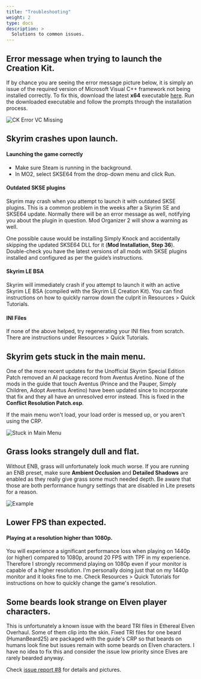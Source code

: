 ```yaml
---
title: "Troubleshooting"
weight: 2
type: docs
description: >
  Solutions to common issues.
---
```


## Error message when trying to launch the Creation Kit.

If by chance you are seeing the error message picture below, it is simply an issue of the required version of Microsoft Visual C++  framework not being installed correctly. To fix this, download the latest **x64** executable [here](https://support.microsoft.com/en-us/help/2977003/the-latest-supported-visual-c-downloads). Run the downloaded executable and follow the prompts through the installation process.

![CK Error VC Missing](/Pictures/faq/ck_error_vc_missing.jpg)

## Skyrim crashes upon launch.

#### Launching the game correctly

- Make sure Steam is running in the background.
- In MO2, select SKSE64 from the drop-down menu and click Run.

#### Outdated SKSE plugins

Skyrim may crash when you attempt to launch it with outdated SKSE plugins. This is a common problem in the weeks after a Skyrim SE and SKSE64 update. Normally there will be an error message as well, notifying you about the plugin in question. Mod Organizer 2 will show a warning as well.

One possible cause would be installing Simply Knock and accidentally skipping the updated SKSE64 DLL for it (**Mod Installation, Step 36**). Double-check you have the latest versions of all mods with SKSE plugins installed and configured as per the guide’s instructions.

#### Skyrim LE BSA

Skyrim will immediately crash if you attempt to launch it with an active Skyrim LE BSA (compiled with the Skyrim LE Creation Kit). You can find instructions on how to quickly narrow down the culprit in Resources > Quick Tutorials.

#### INI Files

If none of the above helped, try regenerating your INI files from scratch. There are instructions under Resources > Quick Tutorials.

## Skyrim gets stuck in the main menu.

One of the more recent updates for the Unofficial Skyrim Special Edition Patch removed an AI package record from Aventus Aretino. None of the mods in the guide that touch Aventus (Prince and the Pauper, Simply Children, Adopt Aventus Aretino) have been updated since to incorporate that fix and they all have an unresolved error instead. This is fixed in the **Conflict Resolution Patch.esp**.

If the main menu won't load, your load order is messed up, or you aren't using the CRP.

![Stuck in Main Menu](/Pictures/faq/stuck_in_main_menu.jpg)

## Grass looks strangely dull and flat.

Without ENB, grass will unfortunately look much worse. If you are running an ENB preset, make sure **Ambient Occlusion** and **Detailed Shadows** are enabled as they really give grass some much needed depth. Be aware that those are both performance hungry settings that are disabled in Lite presets for a reason.

![Example](https://cdn.discordapp.com/attachments/521296280165679119/702036429341065286/enb2020_4_21_00_57_56.jpg)

## Lower FPS than expected.

#### Playing at a resolution higher than 1080p.

You will experience a significant performance loss when playing on 1440p (or higher) compared to 1080p, around 20 FPS with TPF in my experience. Therefore I strongly recommend playing on 1080p even if your monitor is capable of a higher resolution. I'm personally doing just that on my 1440p monitor and it looks fine to me. Check Resources > Quick Tutorials for instructions on how to quickly change the game's resolution.

## Some beards look strange on Elven player characters.

This is unfortunately a known issue with the beard TRI files in Ethereal Elven Overhaul. Some of them clip into the skin. Fixed TRI files for one beard (HumanBeard25) are packaged with the guide's CRP so that beards on humans look fine but issues remain with some beards on Elven characters. I have no idea to fix this and consider the issue low priority since Elves are rarely bearded anyway.

Check [issue report #8](https://github.com/foreverphoenix/the-phoenix-flavour/issues/8) for details and pictures.